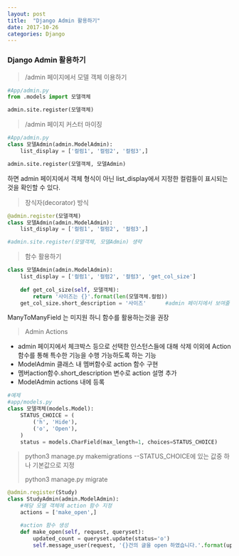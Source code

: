 ```yaml
---
layout: post
title:  "Django Admin 활용하기"
date: 2017-10-26
categories: Django
---
```


### Django Admin 활용하기

> /admin 페이지에서 모델 객체 이용하기

```python
#App/admin.py
from .models import 모델객체

admin.site.register(모델객체)
```



> /admin 페이지 커스터 마이징

```python
#App/admin.py
class 모델Admin(admin.ModelAdmin):
	list_display = ['컬럼1', '컬럼2', '컬럼3',]

admin.site.register(모델객체, 모델Admin)
```

하면 admin 페이지에서 객체 형식이 아닌 list_display에서 지정한 컬럼들이 표시되는것을 확인할 수 있다.



> 장식자(decorator) 방식

```python
@admin.register(모델객체)
class 모델Admin(admin.ModelAdmin):
	list_display = ['컬럼1', '컬럼2', '컬럼3',]

#admin.site.register(모델객체, 모델Admin)	생략
```



> 함수 활용하기

```python
class 모델Admin(admin.ModelAdmin):
	list_display = ['컬럼1', '컬럼2', '컬럼3', 'get_col_size']
	
	def get_col_size(self, 모델객체):
		return '사이즈는 {}'.format(len(모델객체.컬럼))
	get_col_size.short_description = '사이즈' 		#admin 페이지에서 보여줄 필드명 수정
```

ManyToManyField 는 미지원 하니 함수를 활용하는것을 권장



> Admin Actions

- admin 페이지에서 체크박스 등으로 선택한 인스턴스들에 대해 삭제 이외에 Action 함수를 통해 특수한 기능을 수행 가능하도록 하는 기능
- ModelAdmin 클래스 내 멤버함수로 action 함수 구현
- 멤버action함수.short_description 변수로 action 설명 추가
- ModelAdmin actions 내에 등록

```python
#예제
#app/models.py
class 모델객체(models.Model):
	STATUS_CHOICE = (
        ('h', 'Hide'),
        ('o', 'Open'),	
	)
	status = models.CharField(max_length=1, choices=STATUS_CHOICE)
```

> python3 manage.py makemigrations --STATUS_CHOICE에 있는 값중 하나 기본값으로 지정
>
> python3 manage.py migrate

```python
@admin.register(Study)
class StudyAdmin(admin.ModelAdmin):
    #해당 모델 객체에 action 함수 지정
    actions = ['make_open',]

    #action 함수 생성
    def make_open(self, request, queryset):
        updated_count = queryset.update(status='o')
        self.message_user(request, '{}건의 글을 open 하였습니다.'.format(updated_count))
```


